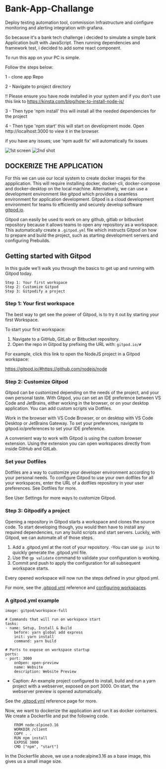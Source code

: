 # Bank-App-Challange
Deploy testing automation tool, commission Infrastructure and configure monitoring and alerting integration with grafana.

So because it's a bank tech challenge i decided to simulate a simple bank Application built with JavaScript. Then running dependencies and framework test, i decided to add some react component.

To run this app on your PC is simple.

Follow the steps below:

1 - clone app Repo

2 - Navigate to project directory

!! Please ensure you have node installed in your system and if you don't use this link to https://kinsta.com/blog/how-to-install-node-js/

3 - Then type 'npm install' this will install all the needed dependencies for the project

4 - Then type 'npm start' this will start on development mode. Open http://localhost:3000 to view it in the browser.

if you have any issues; use 'npm audit fix' will automatically fix issues

![1st screen](https://user-images.githubusercontent.com/47798540/230577095-257d8e97-3176-4172-b5d9-67fa2637d122.png)
![2nd shot](https://user-images.githubusercontent.com/47798540/230577186-910c1f40-258d-4f37-9264-8225c8c09e31.png)

## DOCKERIZE THE APPLICATION
For this we can use our local system to create docker images for the appplication. This will require installing docker, docker-cli, docker-compose and docker-desktop on the local machine. Alternatively, we can use a development environment like gitpod which provides a seamless environment for application development. Gitpod is a cloud development environment for teams to efficiently and securely develop software [gitpod.io](https://www.google.com/url?sa=t&rct=j&q=&esrc=s&source=web&cd=&cad=rja&uact=8&ved=2ahUKEwijxoferrP-AhXUiP0HHY4TASQQFnoECA8QAQ&url=https%3A%2F%2Fwww.gitpod.io%2F&usg=AOvVaw39pWIjZuoC3seiZXQfgf01).

Gitpod can easily be used to work on any github, gitlab or bitbucket repository because it allows teams to open any repository as a workspace. This automatically create a `.gitpod.yml` file which instructs Gitpod on how to prepare and build the project, such as starting development servers and configuring Prebuilds.

## Getting started with Gitpod

In this guide we’ll walk you through the basics to get up and running with Gitpod today.

    Step 1: Your first workspace
    Step 2: Customize Gitpod
    Step 3: Gitpodify a project

### Step 1: Your first workspace
The best way to get see the power of Gitpod, is to try it out by starting your first Workspace.

To start your first workspace:

1. Navigate to a GitHub, GitLab or Bitbucket repository.
2. Open the repo in Gitpod by prefixing the URL with: `gitpod.io/#`

For example, click this link to open the NodeJS project in a Gitpod workspace:

https://gitpod.io/#https://github.com/nodejs/node

### Step 2: Customize Gitpod

Gitpod can be customized depending on the needs of the project, and your own personal taste. With Gitpod, you can set an IDE preference between VS Code and JetBrains, either working in the browser, or on your desktop application. You can add custom scripts via Dotfiles.

Work in the browser with VS Code Browser, or on desktop with VS Code Desktop or JetBrains Gateway. To set your preferences, navigate to gitpod.io/preferences to set your IDE preference.

A convenient way to work with Gitpod is using the custom browser extension. Using the extension you can open workspaces directly from inside GitHub and GitLab.

### Set your Dotfiles

Dotfiles are a way to customize your developer environment according to your personal needs. To configure Gitpod to use your own dotfiles for all your workspaces, enter the URL of a dotfiles repository in your user preferences. See Dotfiles for more.

See User Settings for more ways to customize Gitpod.

### Step 3: Gitpodify a project

Opening a repository in Gitpod starts a workspace and clones the source code. To start developing though, you would then have to install any required dependencies, run any build scripts and start servers. Luckily, with Gitpod, we can automate all of those steps.

1. Add a .gitpod.yml at the root of your repository.
-You can use `gp init` to quickly generate the .gitpod.yml file.
2. Use the `gp validate` command to validate your configuration is working.
3. Commit and push to apply the configuration for all subsequent workspace starts.

Every opened workspace will now run the steps defined in your gitpod.yml.

For more, see the [.gitpod.yml](https://www.gitpod.io/docs/references/gitpod-yml) reference and [configuring workspaces](https://www.gitpod.io/docs/configure/workspaces).


### A gitpod.yml example
    image: gitpod/workspace-full

    # Commands that will run on workspace start
    tasks:
    - name: Setup, Install & Build
        before: yarn global add express
        init: yarn install
        command: yarn build

    # Ports to expose on workspace startup
    ports:
    - port: 3000
        onOpen: open-preview
        name: Website
        description: Website Preview

* Caption: An example project configured to install, build and run a yarn project with a webserver, exposed on port 3000. On start, the webserver preview is opened automatically.

See the [.gitpod.yml](https://www.gitpod.io/docs/references/gitpod-yml) reference page for more.


Now, we want to dockerize the application and run it as docker containers. We create a Dockerfile and put the following code.

        FROM node:alpine3.16
        WORKDIR /client
        COPY . .
        RUN npm install 
        EXPOSE 3000
        CMD ["npm", "start"]
In the Dockerfile above, we use a node:alpine3.16 as a base image, this gives us a small image size.
